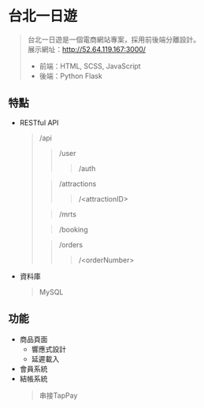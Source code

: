 # 台北一日遊
> 台北一日遊是一個電商網站專案，採用前後端分離設計。  
> 展示網址：http://52.64.119.167:3000/
> + 前端：HTML, SCSS, JavaScript
> + 後端：Python Flask 

## 特點
+ RESTful API  
  > /api
  >> /user
  >>> /auth 
  > 
  >> /attractions
  >>> /\<attractionID\>
  > 
  >> /mrts
  > 
  >> /booking
  >  
  >> /orders
  >>> /\<orderNumber\>
+ 資料庫
  > MySQL

## 功能
+ 商品頁面  
  * 響應式設計
  * 延遲載入
+ 會員系統
+ 結帳系統
  > 串接TapPay
